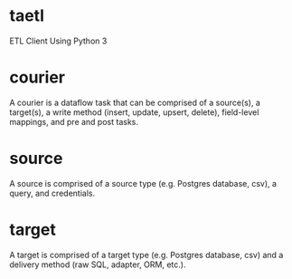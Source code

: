 # taetl
ETL Client Using Python 3

# courier
A courier is a dataflow task that can be comprised of a source(s), a target(s),
a write method (insert, update, upsert, delete), field-level mappings,
and pre and post tasks.

# source
A source is comprised of a source type (e.g. Postgres database, csv), a query,
and credentials.

# target
A target is comprised of a target type (e.g. Postgres database, csv) and
a delivery method (raw SQL, adapter, ORM, etc.).
